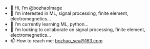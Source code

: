 - 👋 Hi, I’m @bozhaoImage
- 👀 I’m interested in ML, signal processing, finite element, electromegnetics...
- 🌱 I’m currently learning ML, python...
- 💞️ I’m looking to collaborate on signal processing, finite element, electromegnetics...
- 📫 How to reach me: bozhao_seu@163.com

<!---
bozhaoImage/bozhaoImage is a ✨ special ✨ repository because its `README.md` (this file) appears on your GitHub profile.
You can click the Preview link to take a look at your changes.
--->
